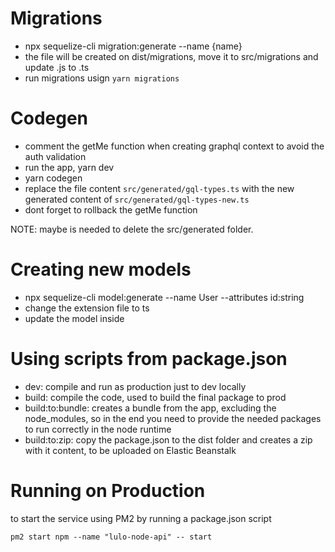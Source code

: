 # Migrations

- npx sequelize-cli migration:generate --name {name}
- the file will be created on dist/migrations, move it to src/migrations and update .js to .ts
- run migrations usign `yarn migrations` 
# Codegen

- comment the getMe function when creating graphql context to avoid the auth validation
- run the app, yarn dev
- yarn codegen
- replace the file content `src/generated/gql-types.ts` with the new generated content of `src/generated/gql-types-new.ts`
- dont forget to rollback the getMe function


NOTE: maybe is needed to delete the src/generated folder.

# Creating new models

- npx sequelize-cli model:generate --name User --attributes id:string
- change the extension file to ts
- update the model inside


# Using scripts from package.json 

- dev: compile and run as production just to dev locally
- build: compile the code, used to build the final package to prod
- build:to:bundle: creates a bundle from the app, excluding  the node_modules, so in the end you need to provide the needed packages to run correctly in the node runtime
- build:to:zip: copy the package.json to the dist folder and creates a zip with it content, to be uploaded on Elastic Beanstalk 


# Running on Production 

to start the service using PM2 by running a package.json script 
```
pm2 start npm --name "lulo-node-api" -- start
```